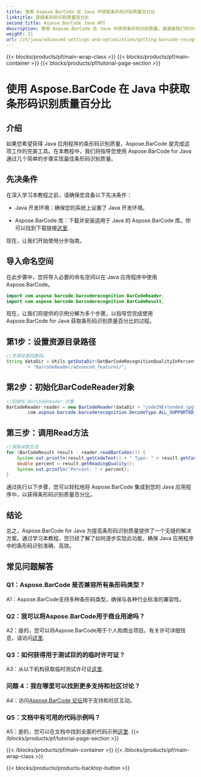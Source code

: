 ```yaml
---
title: 使用 Aspose.BarCode 在 Java 中获取条形码识别质量百分比
linktitle: 获取条形码识别质量百分比
second_title: Aspose.BarCode Java API
description: 使用 Aspose.BarCode 在 Java 中获得条形码识别质量。请遵循我们的分步指南以获得最佳结果。
weight: 21
url: /zh/java/advanced-settings-and-optimization/getting-barcode-recognition-quality-percent/
---
```


{{< blocks/products/pf/main-wrap-class >}}
{{< blocks/products/pf/main-container >}}
{{< blocks/products/pf/tutorial-page-section >}}

# 使用 Aspose.BarCode 在 Java 中获取条形码识别质量百分比

## 介绍

如果您希望获得 Java 应用程序的条形码识别质量，Aspose.BarCode 是完成这项工作的完美工具。在本教程中，我们将指导您使用 Aspose.BarCode for Java 通过几个简单的步骤实现最佳条形码识别质量。

## 先决条件

在深入学习本教程之前，请确保您具备以下先决条件：

- Java 开发环境：确保您的系统上设置了 Java 开发环境。

-  Aspose.BarCode 库：下载并安装适用于 Java 的 Aspose.BarCode 库。你可以找到下载链接[这里](https://releases.aspose.com/barcode/java/).

现在，让我们开始使用分步指南。

## 导入命名空间

在此步骤中，您将导入必要的命名空间以在 Java 应用程序中使用 Aspose.BarCode。

```java
import com.aspose.barcode.barcoderecognition.BarCodeReader;
import com.aspose.barcode.barcoderecognition.BarCodeResult;


```

现在，让我们将提供的示例分解为多个步骤，以指导您完成使用 Aspose.BarCode for Java 获取条形码识别质量百分比的过程。

## 第1步：设置资源目录路径

```java
//资源目录的路径。
String dataDir = Utils.getDataDir(GetBarCodeRecognitionQualityInPercent.class)
		+ "BarcodeReader/advanced_features/";
```

## 第2步：初始化BarCodeReader对象

```java
//初始化 BarCodeReader 对象
BarCodeReader reader = new BarCodeReader(dataDir + "code39Extended.jpg",
		com.aspose.barcode.barcoderecognition.DecodeType.ALL_SUPPORTED_TYPES);
```

## 第三步：调用Read方法

```java
//调用读取方法
for (BarCodeResult result : reader.readBarCodes()) {
	System.out.println(result.getCodeText() + " Type: " + result.getCodeType());
	double percent = result.getReadingQuality();
	System.out.println("Percent: " + percent);
}
```

通过执行以下步骤，您可以轻松地将 Aspose.BarCode 集成到您的 Java 应用程序中，以获得条形码识别质量百分比。

## 结论

总之，Aspose.BarCode for Java 为提高条形码识别质量提供了一个无缝的解决方案。通过学习本教程，您已经了解了如何逐步实现此功能，确保 Java 应用程序中的条形码识别准确、高效。

## 常见问题解答

### Q1：Aspose.BarCode 是否兼容所有条形码类型？

A1：Aspose.BarCode支持多种条形码类型，确保与各种行业标准的兼容性。

### Q2：我可以将Aspose.BarCode用于商业用途吗？

 A2：是的，您可以将Aspose.BarCode用于个人和商业项目。有关许可详细信息，请访问[这里](https://purchase.aspose.com/buy).

### Q3：如何获得用于测试目的的临时许可证？

A3：从以下机构获取临时测试许可证[这里](https://purchase.aspose.com/temporary-license/).

### 问题 4：我在哪里可以找到更多支持和社区讨论？

 A4：访问[Aspose.BarCode 论坛](https://forum.aspose.com/c/barcode/13)用于支持和社区互动。

### Q5：文档中有可用的代码示例吗？

 A5：是的，您可以在文档中找到全面的代码示例[这里](https://reference.aspose.com/barcode/java/).
{{< /blocks/products/pf/tutorial-page-section >}}

{{< /blocks/products/pf/main-container >}}
{{< /blocks/products/pf/main-wrap-class >}}

{{< blocks/products/products-backtop-button >}}
